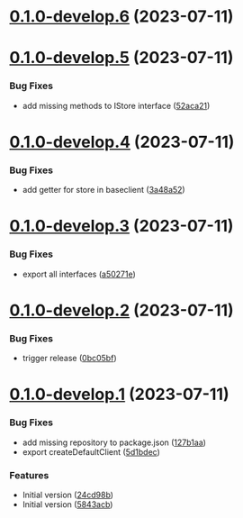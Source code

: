 # [0.1.0-develop.6](https://git.lumeweb.com/LumeWeb/libethsync/compare/v0.1.0-develop.5...v0.1.0-develop.6) (2023-07-11)

# [0.1.0-develop.5](https://git.lumeweb.com/LumeWeb/libethsync/compare/v0.1.0-develop.4...v0.1.0-develop.5) (2023-07-11)


### Bug Fixes

* add missing methods to IStore interface ([52aca21](https://git.lumeweb.com/LumeWeb/libethsync/commit/52aca21b781160055b57ec983edd1ed8e9c0e3e4))

# [0.1.0-develop.4](https://git.lumeweb.com/LumeWeb/libethsync/compare/v0.1.0-develop.3...v0.1.0-develop.4) (2023-07-11)


### Bug Fixes

* add getter for store in baseclient ([3a48a52](https://git.lumeweb.com/LumeWeb/libethsync/commit/3a48a52a5397b6ae02406a05e90a623fc920b875))

# [0.1.0-develop.3](https://git.lumeweb.com/LumeWeb/libethsync/compare/v0.1.0-develop.2...v0.1.0-develop.3) (2023-07-11)


### Bug Fixes

* export all interfaces ([a50271e](https://git.lumeweb.com/LumeWeb/libethsync/commit/a50271ec5bb2f8f702b70fc450f64fba7a5ab0e8))

# [0.1.0-develop.2](https://git.lumeweb.com/LumeWeb/libethsync/compare/v0.1.0-develop.1...v0.1.0-develop.2) (2023-07-11)


### Bug Fixes

* trigger release ([0bc05bf](https://git.lumeweb.com/LumeWeb/libethsync/commit/0bc05bf6ca4d03b29f293cf90834683b545ef499))

# [0.1.0-develop.1](https://git.lumeweb.com/LumeWeb/libethsync/compare/v0.0.1...v0.1.0-develop.1) (2023-07-11)


### Bug Fixes

* add missing repository to package.json ([127b1aa](https://git.lumeweb.com/LumeWeb/libethsync/commit/127b1aa0d7f312ebfbc9ab1c88b595ecdc6b8e7a))
* export createDefaultClient ([5d1bdec](https://git.lumeweb.com/LumeWeb/libethsync/commit/5d1bdec620a0e077849606860634e935cdc2bd19))


### Features

* Initial version ([24cd98b](https://git.lumeweb.com/LumeWeb/libethsync/commit/24cd98bb3ccb888400fe9e205fc45606c934f879))
* Initial version ([5843acb](https://git.lumeweb.com/LumeWeb/libethsync/commit/5843acb79bacca113cf08c9fd64a3edb6f97dc5c))
